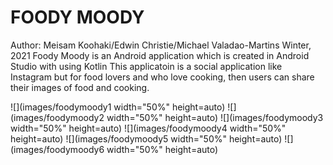 # FOODY MOODY

Author: Meisam Koohaki/Edwin Christie/Michael Valadao-Martins
Winter, 2021
Foody Moody is an Android application which is created in Android Studio with using Kotlin
This applicatoin is a social application like Instagram but for food lovers and who love cooking, then users can share their images of food and cooking.

![](images/foodymoody1 width="50%" height=auto)
![](images/foodymoody2 width="50%" height=auto)
![](images/foodymoody3 width="50%" height=auto)
![](images/foodymoody4 width="50%" height=auto)
![](images/foodymoody5 width="50%" height=auto)
![](images/foodymoody6 width="50%" height=auto)


